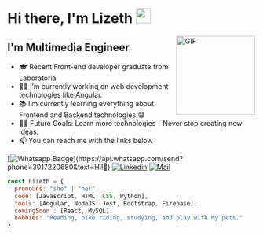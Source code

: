 # Hi there, I'm Lizeth <img width="30px" src="https://media.tenor.com/images/3b388fe03da271d2674faf85eb7c3fcd/tenor.gif" />

<img align="right" alt="GIF" height="160px" src="https://media.giphy.com/media/du3J3cXyzhj75IOgvA/giphy.gif" />

## I'm Multimedia Engineer  

- 🎓 Recent Front-end developer graduate from Laboratoria
- 👨‍💻 I’m currently working on web development technologies like Angular.
- 📚 I’m currently learning everything about Frontend and Backend technologies 😅
- 💪🏼 Future Goals: Learn more technologies - Never stop creating new ideas.
- :mailbox: You can reach me with the links below

[![Whatsapp Badge](https://img.shields.io/badge/-Whatsapp-4CA143?style=flat-square&labelColor=4CA143&logo=whatsapp&logoColor=white&link=https://api.whatsapp.com/send?phone=573008754649&text=Olá!)](https://api.whatsapp.com/send?phone=3017220680&text=Hi!🖖)
[![Linkedin](https://img.shields.io/badge/-LinkedIn-blue?style=flat-square&logo=Linkedin&logoColor=white&link=https://www.linkedin.com/in/raghav-byte/)](https://www.linkedin.com/in/lizeth-del-rio-198b9014b/) 
[![Mail](https://img.shields.io/badge/-Gmail-c14438?style=flat-square&logo=Gmail&logoColor=white&link=mailto:shuklaraghav321.com)](mailto:liz-delrio@outlook.com)

```javascript
const Lizeth = {
  pronouns: "she" | "her",
  code: [Javascript, HTML, CSS, Python],
  tools: [Angular, NodeJS, Jest, Bootstrap, Firebase],
  comingSoon : [React, MySQL],
  hobbies: "Reading, bike riding, studying, and play with my pets."
}
```


